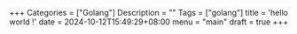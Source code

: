 +++
Categories = ["Golang"]
Description = ""
Tags = ["golang"]
title = 'hello world !'
date = 2024-10-12T15:49:29+08:00
menu = "main"
draft = true
+++

